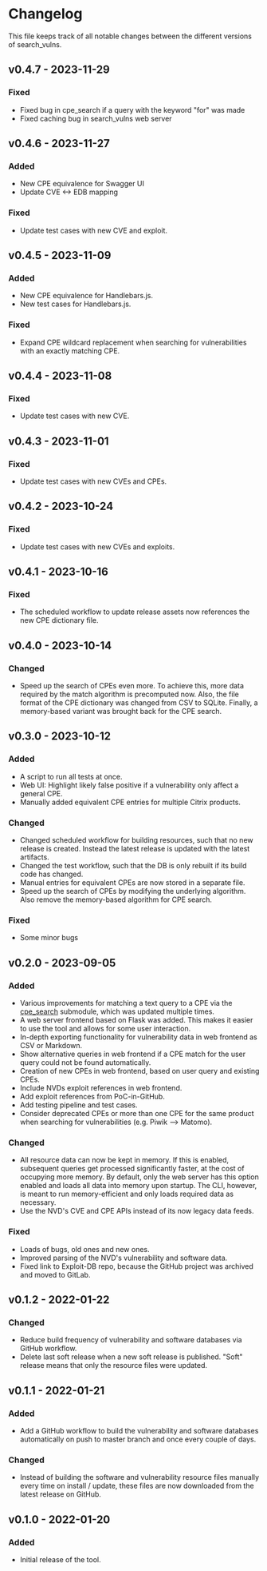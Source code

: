 # Changelog
This file keeps track of all notable changes between the different versions of search_vulns.

## v0.4.7 - 2023-11-29
### Fixed
- Fixed bug in cpe_search if a query with the keyword "for" was made
- Fixed caching bug in search_vulns web server


## v0.4.6 - 2023-11-27
### Added
- New CPE equivalence for Swagger UI
- Update CVE <-> EDB mapping

### Fixed
- Update test cases with new CVE and exploit.


## v0.4.5 - 2023-11-09
### Added
- New CPE equivalence for Handlebars.js.
- New test cases for Handlebars.js.

### Fixed
- Expand CPE wildcard replacement when searching for vulnerabilities with an exactly matching CPE.


## v0.4.4 - 2023-11-08
### Fixed
- Update test cases with new CVE.


## v0.4.3 - 2023-11-01
### Fixed
- Update test cases with new CVEs and CPEs.


## v0.4.2 - 2023-10-24
### Fixed
- Update test cases with new CVEs and exploits.


## v0.4.1 - 2023-10-16
### Fixed
- The scheduled workflow to update release assets now references the new CPE dictionary file.


## v0.4.0 - 2023-10-14
### Changed
- Speed up the search of CPEs even more. To achieve this, more data required by the match algorithm is precomputed now. Also, the file format of the CPE dictionary was changed from CSV to SQLite. Finally, a memory-based variant was brought back for the CPE search.


## v0.3.0 - 2023-10-12
### Added
- A script to run all tests at once.
- Web UI: Highlight likely false positive if a vulnerability only affect a general CPE.
- Manually added equivalent CPE entries for multiple Citrix products.

### Changed
- Changed scheduled workflow for building resources, such that no new release is created. Instead the latest release is updated with the latest artifacts.
- Changed the test workflow, such that the DB is only rebuilt if its build code has changed.
- Manual entries for equivalent CPEs are now stored in a separate file.
- Speed up the search of CPEs by modifying the underlying algorithm. Also remove the memory-based algorithm for CPE search.

### Fixed
- Some minor bugs


## v0.2.0 - 2023-09-05
### Added
- Various improvements for matching a text query to a CPE via the [cpe_search](https://github.com/ra1nb0rn/cpe_search) submodule, which was updated multiple times.
- A web server frontend based on Flask was added. This makes it easier to use the tool and allows for some user interaction.
- In-depth exporting functionality for vulnerability data in web frontend as CSV or Markdown.
- Show alternative queries in web frontend if a CPE match for the user query could not be found automatically.
- Creation of new CPEs in web frontend, based on user query and existing CPEs.
- Include NVDs exploit references in web frontend.
- Add exploit references from PoC-in-GitHub.
- Add testing pipeline and test cases.
- Consider deprecated CPEs or more than one CPE for the same product when searching for vulnerabilities (e.g. Piwik --> Matomo).

### Changed
- All resource data can now be kept in memory. If this is enabled, subsequent queries get processed significantly faster, at the cost of occupying more memory. By default, only the web server has this option enabled and loads all data into memory upon startup. The CLI, however, is meant to run memory-efficient and only loads required data as necessary.
- Use the NVD's CVE and CPE APIs instead of its now legacy data feeds.

### Fixed
- Loads of bugs, old ones and new ones.
- Improved parsing of the NVD's vulnerability and software data.
- Fixed link to Exploit-DB repo, because the GitHub project was archived and moved to GitLab.


## v0.1.2 - 2022-01-22

### Changed
- Reduce build frequency of vulnerability and software databases via GitHub workflow.
- Delete last soft release when a new soft release is published. "Soft" release means that only the resource files were updated.


## v0.1.1 - 2022-01-21

### Added
- Add a GitHub workflow to build the vulnerability and software databases automatically on push to master branch and once every couple of days.

### Changed
- Instead of building the software and vulnerability resource files manually every time on install / update, these files are now downloaded from the latest release on GitHub.


## v0.1.0 - 2022-01-20

### Added
- Initial release of the tool.
